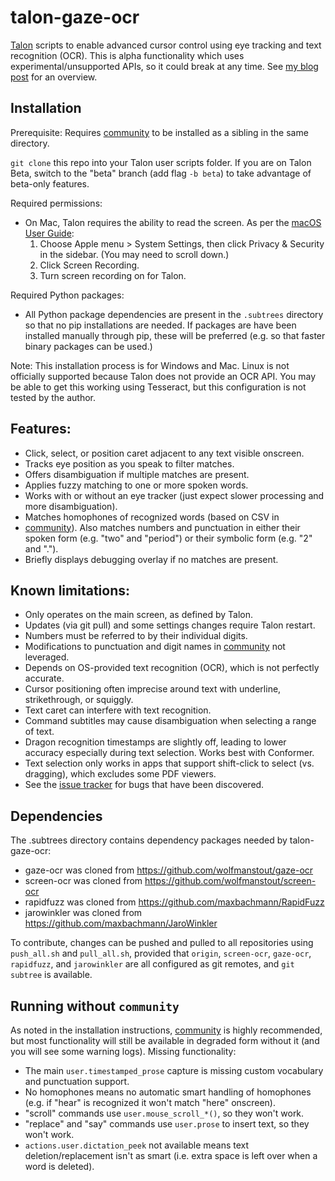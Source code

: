 # talon-gaze-ocr

[Talon](https://talonvoice.com/) scripts to enable advanced cursor control using
eye tracking and text recognition (OCR). This is alpha functionality which uses
experimental/unsupported APIs, so it could break at any time. See
[my blog post](https://handsfreecoding.org/2022/11/27/gaze-ocr-talon-support-and-10-new-features/)
for an overview.

## Installation

Prerequisite: Requires [community](https://github.com/talonhub/community) to be
installed as a sibling in the same directory.

`git clone` this repo into your Talon user scripts folder. If you are on Talon
Beta, switch to the "beta" branch (add flag `-b beta`) to take advantage of
beta-only features. 

Required permissions:

- On Mac, Talon requires the ability to read the screen. As per the
  [macOS User Guide](https://support.apple.com/guide/mac-help/control-access-to-screen-recording-on-mac-mchld6aa7d23/mac):
  1. Choose Apple menu > System Settings, then click Privacy & Security in the sidebar. (You may need to scroll down.)
  2. Click Screen Recording.
  3. Turn screen recording on for Talon.

Required Python packages:

- All Python package dependencies are present in the `.subtrees` directory so
  that no pip installations are needed. If packages are have been installed
  manually through pip, these will be preferred (e.g. so that faster binary
  packages can be used.)

Note: This installation process is for Windows and Mac. Linux is not officially
supported because Talon does not provide an OCR API. You may be able to get this
working using Tesseract, but this configuration is not tested by the author.

## Features:

- Click, select, or position caret adjacent to any text visible onscreen.
- Tracks eye position as you speak to filter matches.
- Offers disambiguation if multiple matches are present.
- Applies fuzzy matching to one or more spoken words.
- Works with or without an eye tracker (just expect slower processing and more
  disambiguation).
- Matches homophones of recognized words (based on CSV in
- [community](https://github.com/talonhub/community)). Also
  matches numbers and punctuation in either their spoken form (e.g. "two" and
  "period") or their symbolic form (e.g. "2" and ".").
- Briefly displays debugging overlay if no matches are present.

## Known limitations:

- Only operates on the main screen, as defined by Talon.
- Updates (via git pull) and some settings changes require Talon restart.
- Numbers must be referred to by their individual digits.
- Modifications to punctuation and digit names in
  [community](https://github.com/talonhub/community) not leveraged.
- Depends on OS-provided text recognition (OCR), which is not perfectly accurate.
- Cursor positioning often imprecise around text with underline, strikethrough,
  or squiggly.
- Text caret can interfere with text recognition.
- Command subtitles may cause disambiguation when selecting a range of text.
- Dragon recognition timestamps are slightly off, leading to lower accuracy
  especially during text selection. Works best with Conformer.
- Text selection only works in apps that support shift-click to select (vs.
  dragging), which excludes some PDF viewers. 
- See the [issue tracker](https://github.com/wolfmanstout/talon-gaze-ocr/issues)
  for bugs that have been discovered.

## Dependencies

The .subtrees directory contains dependency packages needed by talon-gaze-ocr:

- gaze-ocr was cloned from https://github.com/wolfmanstout/gaze-ocr
- screen-ocr was cloned from https://github.com/wolfmanstout/screen-ocr
- rapidfuzz was cloned from https://github.com/maxbachmann/RapidFuzz
- jarowinkler was cloned from https://github.com/maxbachmann/JaroWinkler

To contribute, changes can be pushed and pulled to all repositories using
`push_all.sh` and `pull_all.sh`, provided that `origin`, `screen-ocr`,
`gaze-ocr`, `rapidfuzz`, and `jarowinkler` are all configured as git remotes,
and `git subtree` is available.

## Running without `community`

As noted in the installation instructions,
[community](https://github.com/talonhub/community) is highly recommended,
but most functionality will still be available in degraded form without it (and
you will see some warning logs). Missing functionality:

- The main `user.timestamped_prose` capture is missing custom vocabulary and
  punctuation support.
- No homophones means no automatic smart handling of homophones (e.g. if "hear"
  is recognized it won't match "here" onscreen).
- "scroll" commands use `user.mouse_scroll_*()`, so they won't work.
- "replace" and "say" commands use `user.prose` to insert text, so they won't
  work.
- `actions.user.dictation_peek` not available means text
  deletion/replacement isn't as smart (i.e. extra space is left over when a word
  is deleted).
